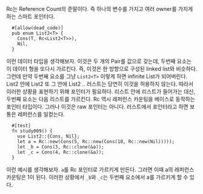Rc는 Reference Count의 준말이다. 즉 하나의 변수를 가지고 여러 owner를 가지게 하는 스마트 포인터다. 
```
  #[allow(dead_code)]
  pub enum List2<T> {
    Cons(T, Rc<List2<T>>),
    Nil,
  }
```
이런 데이터 타입을 생각해보자. 이것은 두 개의 Pair를 값으로 갖는데, 두번째 요소는 이 데이터 형을 또다시 가르킨다. 즉, 이것은 한 방향으로 구성된 linked list와 비슷하다. 그런데 만약 두번째 요소를 그냥 `List2<T>` 이렇게 하면 infinite List가 되어버린다. List2 안에 List2 또 그 안에 List2 .. 러스트는 당연히 이것을 허용하지 않는다. 따라서 이러한 상황을 표현하기 위해 포인터가 필요하다. 리스트 안에 리스트가 들어가는 대신, 두번째 요소는 다음 리스트를 가르킨다. Rc 역시 레퍼런스 카운팅을 베이스로 동작하는 포인터 타입이다. 그러나 이것은 raw 포인터는 아니다. 러스트에서 포인터라고 하면 보통은 레퍼런스를 일컫는다.
```
  #[test]
  fn study009() {
    use List2::{Cons, Nil};
    let a = Rc::new(Cons(5, Rc::new(Cons(10, Rc::new(Nil)))));
    let _b = Cons(3, Rc::clone(&a));
    let _c = Cons(4, Rc::clone(&a));
  }
```
이런 예시를 생각해보자. 
`a`를 Rc 포인터로 가르키게 만든다. 그러면 이때 a의 레퍼런스 카운팅은 1이 된다.
이러한 상황에서 `_b`와 `_c`는 두번째 요소에서 a를 가르키게 할 수 있다. 
